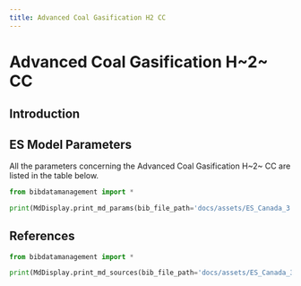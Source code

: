 ```yaml
---
title: Advanced Coal Gasification H2 CC
---
```


# Advanced Coal Gasification H~2~ CC

## Introduction

## ES Model Parameters

All the parameters concerning the Advanced Coal Gasification H~2~ CC are
listed in the table below.

```python exec="on"
from bibdatamanagement import *

print(MdDisplay.print_md_params(bib_file_path='docs/assets/ES_Canada_3.bib',filter_entry='COAL_GAS_H2_ADV_CCS'))
```

## References

```python exec="on"
from bibdatamanagement import *

print(MdDisplay.print_md_sources(bib_file_path='docs/assets/ES_Canada_3.bib',filter_entry='COAL_GAS_H2_ADV_CCS'))
```

